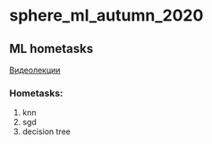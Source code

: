 # sphere_ml_autumn_2020
## ML hometasks
[Видеолекции](https://www.youtube.com/playlist?list=PLrCZzMib1e9qq4fABTTgA5XPB-N1aahIV)
   
### Hometasks:
1. knn
2. sgd
3. decision tree
